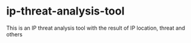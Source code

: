 # ip-threat-analysis-tool
This is an IP threat analysis tool with the result of IP location, threat and others
